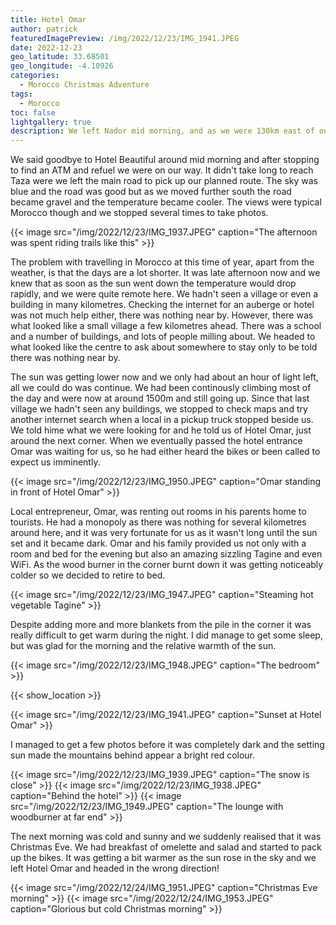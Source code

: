 ```yaml
---
title: Hotel Omar
author: patrick
featuredImagePreview: /img/2022/12/23/IMG_1941.JPEG
date: 2022-12-23
geo_latitude: 33.68501
geo_longitude: -4.10926
categories:
  - Morocco Christmas Adventure
tags:
  - Morocco
toc: false
lightgallery: true
description: We left Nador mid morning, and as we were 130km east of our planned entry into Morocco at Al Hoceima we needed to get back on track somehow. So we headed south towards Taza to try and pick up the route.
---
```


<!--more-->

We said goodbye to Hotel Beautiful around mid morning and after stopping to find an ATM and refuel we were on our way. It didn't take long to reach Taza were we left the main road to pick up our planned route. The sky was blue and the road was good but as we moved further south the road became gravel and the temperature became cooler. The views were typical Morocco though and we stopped several times to take photos.

{{< image src="/img/2022/12/23/IMG_1937.JPEG" caption="The afternoon was spent riding trails like this" >}}

The problem with travelling in Morocco at this time of year, apart from the weather, is that the days are a lot shorter. It was late afternoon now and we knew that as soon as the sun went down the temperature would drop rapidly, and we were quite remote here. We hadn't seen a village or even a building in many kilometres. Checking the internet for an auberge or hotel was not much help either, there was nothing near by. However, there was what looked like a small village a few kilometres ahead. There was a school and a number of buildings, and lots of people milling about. We headed to what looked like the centre to ask about somewhere to stay only to be told there was nothing near by.

The sun was getting lower now and we only had about an hour of light left, all we could do was continue. We had been continously climbing most of the day and were now at around 1500m and still going up. Since that last village we hadn't seen any buildings, we stopped to check maps and try another internet search when a local in a pickup truck stopped beside us. We told hime what we were looking for and he told us of Hotel Omar, just around the next corner. When we eventually passed the hotel entrance Omar was waiting for us, so he had either heard the bikes or been called to expect us imminently.

{{< image src="/img/2022/12/23/IMG_1950.JPEG" caption="Omar standing in front of Hotel Omar" >}}

Local entrepreneur, Omar, was renting out rooms in his parents home to tourists. He had a monopoly as there was nothing for several kilometres around here, and it was very fortunate for us as it wasn't long until the sun set and it became dark. Omar and his family provided us not only with a room and bed for the evening but also an amazing sizzling Tagine and even WiFi. As the wood burner in the corner burnt down it was getting noticeably colder so we decided to retire to bed.

{{< image src="/img/2022/12/23/IMG_1947.JPEG" caption="Steaming hot vegetable Tagine" >}}

Despite adding more and more blankets from the pile in the corner it was really difficult to get warm during the night. I did manage to get some sleep, but was glad for the morning and the relative warmth of the sun.

{{< image src="/img/2022/12/23/IMG_1948.JPEG" caption="The bedroom" >}}

{{< show_location >}}

{{< image src="/img/2022/12/23/IMG_1941.JPEG" caption="Sunset at Hotel Omar" >}}

I managed to get a few photos before it was completely dark and the setting sun made the mountains behind appear a bright red colour.

{{< image src="/img/2022/12/23/IMG_1939.JPEG" caption="The snow is close" >}}
{{< image src="/img/2022/12/23/IMG_1938.JPEG" caption="Behind the hotel" >}}
{{< image src="/img/2022/12/23/IMG_1949.JPEG" caption="The lounge with woodburner at far end" >}}

The next morning was cold and sunny and we suddenly realised that it was Christmas Eve. We had breakfast of omelette and salad and started to pack up the bikes. It was getting a bit warmer as the sun rose in the sky and we left Hotel Omar and headed in the wrong direction!

{{< image src="/img/2022/12/24/IMG_1951.JPEG" caption="Christmas Eve morning" >}}
{{< image src="/img/2022/12/24/IMG_1953.JPEG" caption="Glorious but cold Christmas morning" >}}
